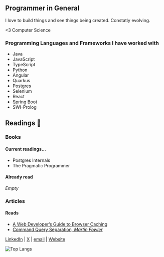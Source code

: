 ## Programmer in General

I love to build things and see things being created. Constatly evolving.

<3 Computer Science

### Programming Languages and Frameworks I have worked with

- Java
- JavaScript
- TypeScript
- Python
- Angular
- Quarkus
- Postgres
- Selenium
- React
- Spring Boot
- SWI-Prolog

## Readings 📖

### Books

#### Current readings...

- Postgres Internals
- The Pragmatic Programmer

#### Already read

_Empty_

### Articles

#### Reads

- [A Web Developer’s Guide to Browser Caching](https://medium.com/@steelcityamir/a-web-developers-guide-to-browser-caching-cc41f3b73e7c)
- [Command Query Separation, _Martin Fowler_](https://martinfowler.com/bliki/CommandQuerySeparation.html)

[LinkedIn](https://www.linkedin.com/in/brenodasilva547/) | [X](https://twitter.com/bremocs) | [email](mailto:brenocarvalho2011@gmail.com) | [Website](https://mastertuto.github.io/)

![Top Langs](https://github-readme-stats.vercel.app/api/top-langs/?username=mastertuto&size_weight=0.5&count_weight=0.5)


